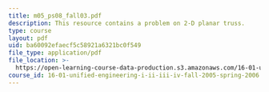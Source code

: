 ```yaml
---
title: m05_ps08_fall03.pdf
description: This resource contains a problem on 2-D planar truss.
type: course
layout: pdf
uid: ba60092efaecf5c58921a6321bc0f549
file_type: application/pdf
file_location: >-
  https://open-learning-course-data-production.s3.amazonaws.com/16-01-unified-engineering-i-ii-iii-iv-fall-2005-spring-2006/ba60092efaecf5c58921a6321bc0f549_m05_ps08_fall03.pdf
course_id: 16-01-unified-engineering-i-ii-iii-iv-fall-2005-spring-2006
---
```

